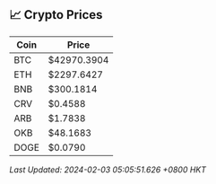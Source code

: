 ## 📈 Crypto Prices

| Coin | Price |
| ---- | ----- |
| BTC | $42970.3904 |
| ETH | $2297.6427 |
| BNB | $300.1814 |
| CRV | $0.4588 |
| ARB | $1.7838 |
| OKB | $48.1683 |
| DOGE | $0.0790 |

_Last Updated: 2024-02-03 05:05:51.626 +0800 HKT_